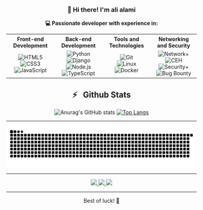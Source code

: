 <div align="center">

### 👋 Hi there! I'm **ali alami**

**💻 Passionate developer with experience in:**

<table>
  <tr>
    <th>Front-end Development</th>
    <th>Back-end Development</th>
    <th>Tools and Technologies</th>
    <th>Networking and Security</tr>
  </tr>
  <tr>
    <td align="center">
      <img src="https://img.shields.io/badge/HTML5-E34F26?style=for-the-badge&logo=html5&logoColor=white" alt="HTML5"/>
      <br/>
      <img src="https://img.shields.io/badge/CSS3-1572B6?style=for-the-badge&logo=css3&logoColor=white" alt="CSS3"/>
      <br/>
      <img src="https://img.shields.io/badge/JavaScript-323330?style=for-the-badge&logo=javascript&logoColor=F7DF1E" alt="JavaScript"/>
    </td>
    <td align="center">
      <img src="https://img.shields.io/badge/Python-3776AB?style=for-the-badge&logo=python&logoColor=white" alt="Python"/>
      <br/>
      <img src="https://img.shields.io/badge/Django-092E20?style=for-the-badge&logo=django&logoColor=white" alt="Django"/>
      <br/>
      <img src="https://img.shields.io/badge/Node.js-339933?style=for-the-badge&logo=nodedotjs&logoColor=white" alt="Node.js"/>
      <br/>
      <img src="https://img.shields.io/badge/TypeScript-007ACC?style=for-the-badge&logo=typescript&logoColor=white" alt="TypeScript"/>
    </td>
    <td align="center">
      <img src="https://img.shields.io/badge/Git-E44C30?style=for-the-badge&logo=git&logoColor=white" alt="Git"/>
      <br/>
      <img src="https://img.shields.io/badge/Linux-FCC624?style=for-the-badge&logo=linux&logoColor=black" alt="Linux"/>
      <br/>
      <img src="https://img.shields.io/badge/Docker-2496ED?style=for-the-badge&logo=docker&logoColor=white" alt="Docker"/>
    </td>
      <td align="center">
      <img src="https://img.shields.io/badge/Network%2B-FF6600?style=for-the-badge&logo=comptia&logoColor=white" alt="Network+"/>
      <br/>
      <img src="https://img.shields.io/badge/CEH-AB2526?style=for-the-badge&logo=ec-council&logoColor=white" alt="CEH"/>
      <br/>
      <img src="https://img.shields.io/badge/Security%2B-46E100?style=for-the-badge&logo=comptia&logoColor=white" alt="Security+"/>
      <br/>
      <img src="https://img.shields.io/badge/Bug%20Bounty-FF5733?style=for-the-badge&logo=bugcrowd&logoColor=white" alt="Bug Bounty"/>
    </td>
  </tr>
</table>



<h2>⚡️ &nbsp; Github Stats</h2>

![Anurag's GitHub stats](https://github-readme-stats.vercel.app/api?username=alamiali12&show_icons=true&theme=dracula)
[![Top Langs](https://github-readme-stats.vercel.app/api/top-langs/?username=alamiali12&layout=compact)](https://github.com/anuraghazra/github-readme-stats)

---

<img align="center" src="https://raw.githubusercontent.com/imrrobat/imrrobat/d1b244e170d2b75fdda3efd499eaaf163f7a617c/images/github-contribution-grid-snake.svg" />

---

<p align="center">
  <a href="#">
    <img src="https://img.shields.io/badge/Website-blue?style=flat&logo=google-chrome" />
  </a>
  <a href="#">
    <img src="https://img.shields.io/badge/Instagram-red?style=flat&logo=instagram" />
  </a>
  <a href="https://t.me/scamerblacks">
    <img src="https://img.shields.io/badge/Telegram-blue?style=flat&logo=telegram" />
  </a>
</p>

---

Best of luck! 🚀

</div>
